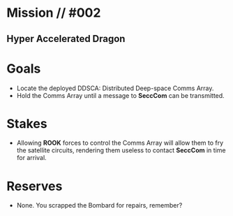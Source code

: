 # Mission // #002
## Hyper Accelerated Dragon
# Goals
- Locate the deployed DDSCA: Distributed Deep-space Comms Array.
- Hold the Comms Array until a message to **SeccCom** can be transmitted.

# Stakes
- Allowing **ROOK** forces to control the Comms Array will allow them to fry the satellite circuits, rendering them useless to contact **SeccCom** in time for arrival.

# Reserves
- None. You scrapped the Bombard for repairs, remember?
